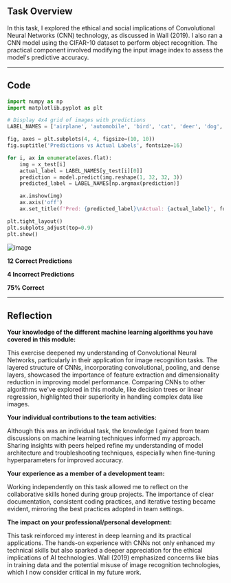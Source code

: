 ## Task Overview

In this task, I explored the ethical and social implications of Convolutional Neural Networks (CNN) technology, as discussed in Wall (2019). I also ran a CNN model using the CIFAR-10 dataset to perform object recognition. The practical component involved modifying the input image index to assess the model's predictive accuracy.

---

## Code

```python
import numpy as np
import matplotlib.pyplot as plt

# Display 4x4 grid of images with predictions
LABEL_NAMES = ['airplane', 'automobile', 'bird', 'cat', 'deer', 'dog', 'frog', 'horse', 'ship', 'truck']

fig, axes = plt.subplots(4, 4, figsize=(10, 10))
fig.suptitle('Predictions vs Actual Labels', fontsize=16)

for i, ax in enumerate(axes.flat):
    img = x_test[i]
    actual_label = LABEL_NAMES[y_test[i][0]]
    prediction = model.predict(img.reshape(1, 32, 32, 3))
    predicted_label = LABEL_NAMES[np.argmax(prediction)]

    ax.imshow(img)
    ax.axis('off')
    ax.set_title(f'Pred: {predicted_label}\nActual: {actual_label}', fontsize=10)

plt.tight_layout()
plt.subplots_adjust(top=0.9)
plt.show()
```

![image](https://github.com/user-attachments/assets/305200ee-2fc6-4472-a0cc-40c1a7173b87)

**12 Correct Predictions**

**4 Incorrect Predictions**

**75% Correct**

---

## Reflection

**Your knowledge of the different machine learning algorithms you have covered in this module:**

This exercise deepened my understanding of Convolutional Neural Networks, particularly in their application for image recognition tasks. The layered structure of CNNs, incorporating convolutional, pooling, and dense layers, showcased the importance of feature extraction and dimensionality reduction in improving model performance. Comparing CNNs to other algorithms we've explored in this module, like decision trees or linear regression, highlighted their superiority in handling complex data like images.

**Your individual contributions to the team activities:**

Although this was an individual task, the knowledge I gained from team discussions on machine learning techniques informed my approach. Sharing insights with peers helped refine my understanding of model architecture and troubleshooting techniques, especially when fine-tuning hyperparameters for improved accuracy.

**Your experience as a member of a development team:**

Working independently on this task allowed me to reflect on the collaborative skills honed during group projects. The importance of clear documentation, consistent coding practices, and iterative testing became evident, mirroring the best practices adopted in team settings.

**The impact on your professional/personal development:**

This task reinforced my interest in deep learning and its practical applications. The hands-on experience with CNNs not only enhanced my technical skills but also sparked a deeper appreciation for the ethical implications of AI technologies. Wall (2019) emphasized concerns like bias in training data and the potential misuse of image recognition technologies, which I now consider critical in my future work.
